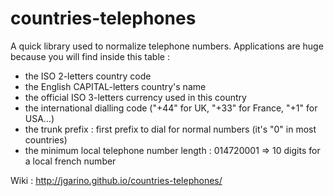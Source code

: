 # countries-telephones
A quick library used to normalize telephone numbers.
Applications are huge because you will find inside this table :
- the ISO 2-letters country code
- the English CAPITAL-letters country's name
- the official ISO 3-letters currency used in this country
- the international dialling code ("+44" for UK, "+33" for France, "+1" for USA...)
- the trunk prefix : first prefix to dial for normal numbers (it's "0" in most countries)
- the minimum local telephone number length : 014720001 => 10 digits for a local french number

Wiki : http://jgarino.github.io/countries-telephones/